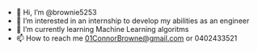 - 👋 Hi, I’m @brownie5253
- 👀 I’m interested in an internship to develop my abilities as an engineer
- 🌱 I’m currently learning Machine Learning algoritms
- 📫 How to reach me 01ConnorBrowne@gmail.com or 0402433521

<!---
brownie5253/brownie5253 is a ✨ special ✨ repository because its `README.md` (this file) appears on your GitHub profile.
You can click the Preview link to take a look at your changes.
--->
